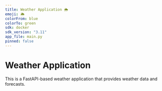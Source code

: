 ```yaml
---
title: Weather Application 🌦️
emoji: 🌦️
colorFrom: blue
colorTo: green
sdk: docker
sdk_version: "3.11"
app_file: main.py
pinned: false
---
```


# Weather Application

This is a FastAPI-based weather application that provides weather data and forecasts.
